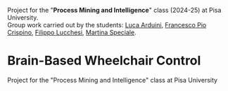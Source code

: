 Project for the "**Process Mining and Intelligence**" class (2024-25) at Pisa University.<br>
Group work carried out by the students: [Luca Arduini](https://github.com/LucaArduini), [Francesco Pio Crispino](https://github.com/LucaArduini), [Filippo Lucchesi](https://github.com/FilippoLucchesi), [Martina Speciale](https://github.com/martinasp00).

# Brain-Based Wheelchair Control
Project for the "Process Mining and Intelligence" class at Pisa University
